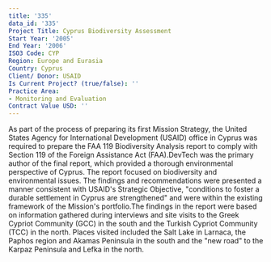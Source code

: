 ```yaml
---
title: '335'
data_id: '335'
Project Title: Cyprus Biodiversity Assessment
Start Year: '2005'
End Year: '2006'
ISO3 Code: CYP
Region: Europe and Eurasia
Country: Cyprus
Client/ Donor: USAID
Is Current Project? (true/false): ''
Practice Area:
- Monitoring and Evaluation
Contract Value USD: ''
---
```


As part of the process of preparing its first Mission Strategy, the United States Agency for International Development (USAID) office in Cyprus was required to prepare the FAA 119 Biodiversity Analysis report to comply with Section 119 of the Foreign Assistance Act (FAA).DevTech was the primary author of the final report, which provided a thorough environmental perspective of Cyprus. The report focused on biodiversity and environmental issues. The findings and recommendations were presented a manner consistent with USAID's Strategic Objective, \"conditions to foster a durable settlement in Cyprus are strengthened\" and were within the existing framework of the Mission's portfolio.The findings in the report were based on information gathered during interviews and site visits to the Greek Cypriot Community (GCC) in the south and the Turkish Cypriot Community (TCC) in the north. Places visited included the Salt Lake in Larnaca, the Paphos region and Akamas Peninsula in the south and the \"new road\" to the Karpaz Peninsula and Lefka in the north.